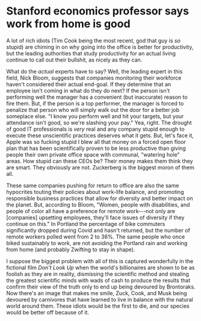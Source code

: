 # Stanford economics professor says work from home is good

A lot of rich idiots (Tim Cook being the most recent, god that guy is *so* stupid) are chiming in on why going into the office is better for productivity, but the leading authorities that study productivity for an actual living continue to call out their bullshit, as nicely as they can.

What do the *actual* experts have to say? Well, the leading expert in this field, Nick Bloom, suggests that companies monitoring their workforce haven't considered their actual end-goal. If they determine that an employee isn't coming in what do they do next? If the person isn't performing well the manager has a convenient (but inaccurate) reason to fire them. But, if the person is a top performer, the manager is forced to penalize that person who will simply walk out the door for a better job someplace else. "I know you perform well and hit your targets, but your attendance isn't good, so we're slashing your pay." Yea, right. The drought of good IT professionals is *very* real and any company stupid enough to execute these unscientific practices deserves what it gets. But, let's face it, Apple was so fucking stupid I blew all that money on a forced open floor plan that has been scientifically proven to be less productive than giving people their own private office space with communal, "watering hole" areas. How stupid can these CEOs be? Their money makes them think they are smart. They obviously are not. Zuckerberg is the biggest moron of them all.

These same companies pushing for return to office are also the same hypocrites touting their policies about work-life balance, and promoting responsible business practices that allow for diversity and better impact on the planet. But, according to Bloom, "Women, people with disabilities, and people of color all have a preference for remote work---not only are [companies] upsetting employees, they'll face issues of diversity if they continue on this." In Portland the percentage of bike commuters significantly dropped during Covid and hasn't returned, but the number of remote workers polled went from 2 to 36%. The same people who once biked sustainably to work, are not avoiding the Portland rain and working from home (and probably Zwifting to stay in shape).

I suppose the biggest problem with all of this is captured wonderfully in the fictional film *Don't Look Up* when the world's billionaires are shown to be as foolish as they are in reality, dismissing the scientific method and stealing the greatest scientific minds with wads of cash to produce the results that confirm their view of the truth only to end up being devoured by Brontoraks. Now there's an image that makes me smile, Zuck, Cook, and Musk being devoured by carnivores that have learned to live in balance with the natural world around them. These idiots would be the first to die, and our species would be better off because of it.
